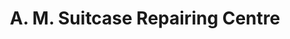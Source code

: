 ---
title: "A. M. Suitcase Repairing Centre"
url: /karachi/a-m-suitcase-repairing-centre/
shop: shop
---